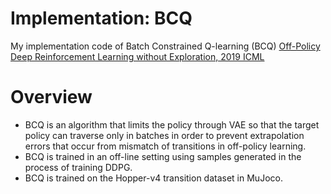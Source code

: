# Implementation: BCQ

My implementation code of Batch Constrained Q-learning (BCQ) 
[Off-Policy Deep Reinforcement Learning without Exploration, 2019 ICML](https://arxiv.org/pdf/1812.02900.pdf)


# Overview

- BCQ is an algorithm that limits the policy through VAE so that the target policy can traverse only in batches in order to prevent extrapolation errors that occur from mismatch of transitions in off-policy learning.
- BCQ is trained in an off-line setting using samples generated in the process of training DDPG.
- BCQ is trained on the Hopper-v4 transition dataset in MuJoco.
